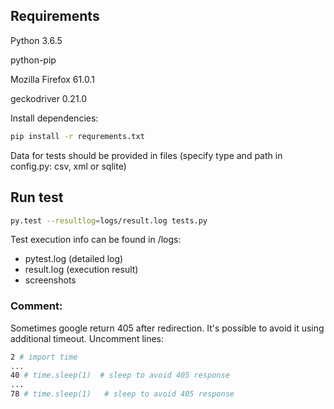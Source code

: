 ## Requirements
Python 3.6.5

python-pip

Mozilla Firefox 61.0.1

geckodriver 0.21.0

Install dependencies:
```sh
pip install -r requrements.txt
```
Data for tests should be provided in files (specify type and path in config.py: csv, xml or sqlite)

## Run test
```sh
py.test --resultlog=logs/result.log tests.py
```

Test execution info can be found in /logs:
- pytest.log (detailed log)
- result.log (execution result)
- screenshots

### Comment:

Sometimes google return 405 after redirection. It's possible to avoid it using additional timeout. Uncomment lines:
```sh
2 # import time
...
40 # time.sleep(1)  # sleep to avoid 405 response
...
78 # time.sleep(1)   # sleep to avoid 405 response
```

